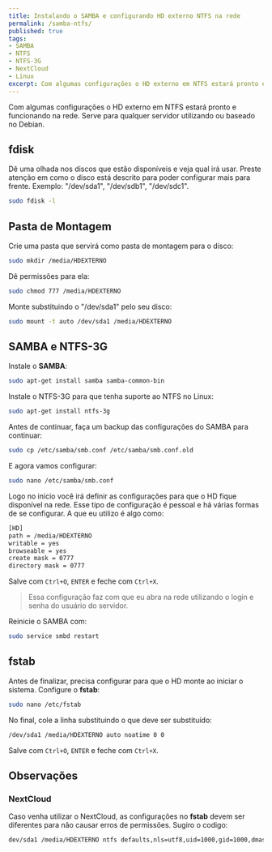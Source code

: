 ```yaml
---
title: Instalando o SAMBA e configurando HD externo NTFS na rede
permalink: /samba-ntfs/
published: true
tags:
- SAMBA
- NTFS
- NTFS-3G
- NextCloud
- Linux
excerpt: Com algumas configurações o HD externo em NTFS estará pronto e funcionando na rede. Serve para qualquer servidor utilizando ou baseado no Debian.
---
```

Com algumas configurações o HD externo em NTFS estará pronto e funcionando na rede. Serve para qualquer servidor utilizando ou baseado no Debian.<!--more--> 

## fdisk

Dê uma olhada nos discos que estão disponíveis e veja qual irá usar. Preste atenção em como o disco está descrito para poder configurar mais para frente. Exemplo: "/dev/sda1", "/dev/sdb1", "/dev/sdc1".
```sh
sudo fdisk -l
```
## Pasta de Montagem

Crie uma pasta que servirá como pasta de montagem para o disco:
```sh
sudo mkdir /media/HDEXTERNO
```
Dê permissões para ela:
```sh
sudo chmod 777 /media/HDEXTERNO
```
Monte substituindo o "/dev/sda1" pelo seu disco:
```sh
sudo mount -t auto /dev/sda1 /media/HDEXTERNO
```
## SAMBA e NTFS-3G

Instale o **SAMBA**:
```sh
sudo apt-get install samba samba-common-bin
```
Instale o NTFS-3G para que tenha suporte ao NTFS no Linux:
```sh
sudo apt-get install ntfs-3g
```
Antes de continuar, faça um backup das configurações do SAMBA para continuar:
```sh
sudo cp /etc/samba/smb.conf /etc/samba/smb.conf.old
```
E agora vamos configurar:
```sh
sudo nano /etc/samba/smb.conf
```
Logo no inicio você irá definir as configurações para que o HD fique disponível na rede. Esse tipo de configuração é pessoal e há várias formas de se configurar. A que eu utilizo é algo como:
```sh
[HD]
path = /media/HDEXTERNO
writable = yes
browseable = yes
create mask = 0777
directory mask = 0777
```
Salve com ```Ctrl+O```, ```ENTER``` e feche com ```Ctrl+X```.

<blockquote class="tr_bq">
Essa configuração faz com que eu abra na rede utilizando o login e senha do usuário do servidor.
</blockquote>

Reinicie o SAMBA com:
```sh
sudo service smbd restart
```
## fstab

Antes de finalizar, precisa configurar para que o HD monte ao iniciar o sistema.
Configure o **fstab**:
```sh
sudo nano /etc/fstab
```
No final, cole a linha substituindo o que deve ser substituído:
```sh
/dev/sda1 /media/HDEXTERNO auto noatime 0 0
```
Salve com ```Ctrl+O```, ```ENTER``` e feche com ```Ctrl+X```.

## Observações
### NextCloud
Caso venha utilizar o NextCloud, as configurações no **fstab** devem ser diferentes para não causar erros de permissões.
Sugiro o codigo:
```sh
dev/sda1 /media/HDEXTERNO ntfs defaults,nls=utf8,uid=1000,gid=1000,dmask=007 0 0
```